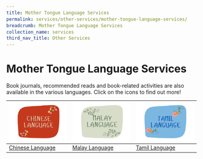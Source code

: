 ```yaml
---
title: Mother Tongue Language Services
permalink: services/other-services/mother-tongue-language-services/
breadcrumb: Mother Tongue Language Services
collection_name: services
third_nav_title: Other Services
---
```

# **Mother Tongue Language Services** 

Book journals, recommended reads and book-related activities are also available in the various languages. 
Click on the icons to find out more!



| [![Alt text for image on Isomer site](/images/mother-tongue-services/Chinese%20Logo.png)](/chinese-language) | [![Alt text for image on Isomer site](/images/mother-tongue-services/Malay%20Logo.png)](/malay-language) | [![Alt text for image on Isomer site](/images/mother-tongue-services/Tamil%20Logo.png)](/tamil-language) |
| -------- | -------- | -------- |
| [Chinese Language](/chinese-language) | [Malay Language](/malay-language)|  [Tamil Language](/tamil-language) |